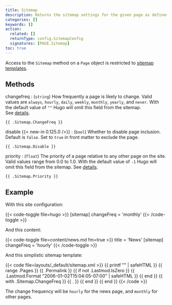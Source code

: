 ```yaml
---
title: Sitemap
description: Returns the sitemap settings for the given page as defined in front matter, falling back to the sitemap settings as defined in the site configuration.
categories: []
keywords: []
action:
  related: []
  returnType: config.SitemapConfig
  signatures: [PAGE.Sitemap]
toc: true
---
```


Access to the `Sitemap` method on a `Page` object is restricted to [sitemap templates].

## Methods

changefreq
: (`string`) How frequently a page is likely to change. Valid values are `always`, `hourly`, `daily`, `weekly`, `monthly`, `yearly`, and `never`. With the default value of `""` Hugo will omit this field from the sitemap. See&nbsp;[details](https://www.sitemaps.org/protocol.html#changefreqdef).

```go-html-template
{{ .Sitemap.ChangeFreq }}
```

disable {{< new-in 0.125.0 />}}
: (`bool`) Whether to disable page inclusion. Default is `false`. Set to `true` in front matter to exclude the page.

```go-html-template
{{ .Sitemap.Disable }}
```

priority
: (`float`) The priority of a page relative to any other page on the site. Valid values range from 0.0 to 1.0.  With the default value of `-1` Hugo will omit this field from the sitemap. See&nbsp;[details](https://www.sitemaps.org/protocol.html#priority).

```go-html-template
{{ .Sitemap.Priority }}
```

## Example

With this site configuration:

{{< code-toggle file=hugo >}}
[sitemap]
changeFreq = 'monthly'
{{< /code-toggle >}}

And this content:

{{< code-toggle file=content/news.md fm=true >}}
title = 'News'
[sitemap]
changeFreq = 'hourly'
{{< /code-toggle >}}

And this simplistic sitemap template:

{{< code file=layouts/_default/sitemap.xml >}}
{{ printf "<?xml version=\"1.0\" encoding=\"utf-8\" standalone=\"yes\"?>" | safeHTML }}
<urlset xmlns="http://www.sitemaps.org/schemas/sitemap/0.9"
  xmlns:xhtml="http://www.w3.org/1999/xhtml">
  {{ range .Pages }}
    <url>
      <loc>{{ .Permalink }}</loc>
      {{ if not .Lastmod.IsZero }}
        <lastmod>{{ .Lastmod.Format "2006-01-02T15:04:05-07:00" | safeHTML }}</lastmod>
      {{ end }}
      {{ with .Sitemap.ChangeFreq }}
        <changefreq>{{ . }}</changefreq>
      {{ end }}
    </url>
  {{ end }}
</urlset>
{{< /code >}}

The change frequency will be `hourly` for the news page, and `monthly` for other pages.

[sitemap templates]: /templates/sitemap/
